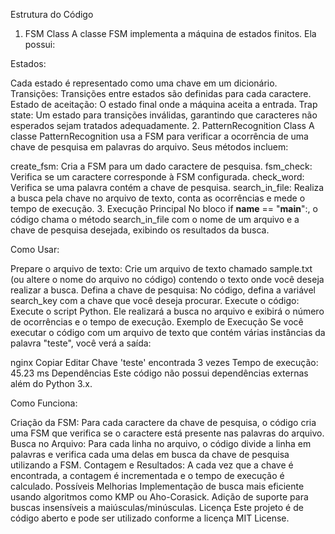 Estrutura do Código
1. FSM Class
A classe FSM implementa a máquina de estados finitos. Ela possui:

Estados: 

Cada estado é representado como uma chave em um dicionário.
Transições: Transições entre estados são definidas para cada caractere.
Estado de aceitação: O estado final onde a máquina aceita a entrada.
Trap state: Um estado para transições inválidas, garantindo que caracteres não esperados sejam tratados adequadamente.
2. PatternRecognition Class
A classe PatternRecognition usa a FSM para verificar a ocorrência de uma chave de pesquisa em palavras do arquivo. Seus métodos incluem:

create_fsm: Cria a FSM para um dado caractere de pesquisa.
fsm_check: Verifica se um caractere corresponde à FSM configurada.
check_word: Verifica se uma palavra contém a chave de pesquisa.
search_in_file: Realiza a busca pela chave no arquivo de texto, conta as ocorrências e mede o tempo de execução.
3. Execução Principal
No bloco if __name__ == "__main__":, o código chama o método search_in_file com o nome de um arquivo e a chave de pesquisa desejada, exibindo os resultados da busca.

Como Usar:

Prepare o arquivo de texto: Crie um arquivo de texto chamado sample.txt (ou altere o nome do arquivo no código) contendo o texto onde você deseja realizar a busca.
Defina a chave de pesquisa: No código, defina a variável search_key com a chave que você deseja procurar.
Execute o código: Execute o script Python. Ele realizará a busca no arquivo e exibirá o número de ocorrências e o tempo de execução.
Exemplo de Execução
Se você executar o código com um arquivo de texto que contém várias instâncias da palavra "teste", você verá a saída:

nginx
Copiar
Editar
Chave 'teste' encontrada 3 vezes
Tempo de execução: 45.23 ms
Dependências
Este código não possui dependências externas além do Python 3.x.

Como Funciona:

Criação da FSM: Para cada caractere da chave de pesquisa, o código cria uma FSM que verifica se o caractere está presente nas palavras do arquivo.
Busca no Arquivo: Para cada linha no arquivo, o código divide a linha em palavras e verifica cada uma delas em busca da chave de pesquisa utilizando a FSM.
Contagem e Resultados: A cada vez que a chave é encontrada, a contagem é incrementada e o tempo de execução é calculado.
Possíveis Melhorias
Implementação de busca mais eficiente usando algoritmos como KMP ou Aho-Corasick.
Adição de suporte para buscas insensíveis a maiúsculas/minúsculas.
Licença
Este projeto é de código aberto e pode ser utilizado conforme a licença MIT License.
